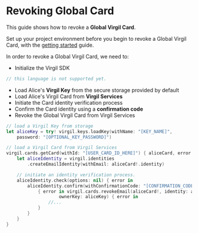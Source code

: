 # Revoking Global Card

This guide shows how to revoke a **Global Virgil Card**.

Set up your project environment before you begin to revoke a Global Virgil Card, with the [getting started](/docs/swift/guides/configuration/client.md) guide.

In order to revoke a Global Virgil Card, we need to:

-  Initialize the Virgil SDK

```swift
// this language is not supported yet.
```

- Load Alice's **Virgil Key** from the secure storage provided by default
- Load Alice's Virgil Card from **Virgil Services**
- Initiate the Card identity verification process
- Confirm the Card identity using a **confirmation code**
- Revoke the Global Virgil Card from Virgil Services

```swift
// load a Virgil Key from storage
let aliceKey = try! virgil.keys.loadKey(withName: "[KEY_NAME]",
	password: "[OPTIONAL_KEY_PASSWORD]")

// load a Virgil Card from Virgil Services
virgil.cards.getCard(withId: "[USER_CARD_ID_HERE]") { aliceCard, error in
	let aliceIdentity = virgil.identities
		.createEmailIdentity(withEmail: aliceCard!.identity)

	// initiate an identity verification process.
	aliceIdentity.check(options: nil) { error in
		aliceIdentity.confirm(withConfirmationCode: "[CONFIRMATION_CODE]")
			{ error in virgil.cards.revokeEmail(aliceCard!, identity: aliceIdentity,
					ownerKey: aliceKey) { error in
				//...
			}
		}
	}
}
```
